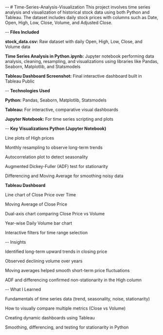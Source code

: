 -- # Time-Series-Analysis-Visualization
This project involves time series analysis and visualization of historical stock data using both Python and Tableau. The dataset includes daily stock prices with columns such as Date, Open, High, Low, Close, Volume, and Adjusted Close.


-- **Files Included**

**stock_data.csv:** Raw dataset with daily Open, High, Low, Close, and Volume data

**Time Series Analysis in Python.ipynb:** Jupyter notebook performing data analysis, cleaning, resampling, and visualizations using libraries like Pandas, Seaborn, Matplotlib, and Statsmodels

**Tableau Dashboard Screenshot:** Final interactive dashboard built in Tableau Public


-- **Technologies Used**

**Python:** Pandas, Seaborn, Matplotlib, Statsmodels

**Tableau:** For interactive, comparative visual dashboards

**Jupyter Notebook:** For time series scripting and plots


-- **Key Visualizations
Python (Jupyter Notebook)**

Line plots of High prices

Monthly resampling to observe long-term trends

Autocorrelation plot to detect seasonality

Augmented Dickey-Fuller (ADF) test for stationarity

Differencing and Moving Average for smoothing noisy data


**Tableau Dashboard**

Line chart of Close Price over Time

Moving Average of Close Price

Dual-axis chart comparing Close Price vs Volume

Year-wise Daily Volume bar chart

Interactive filters for time range selection


-- Insights

Identified long-term upward trends in closing price

Observed declining volume over years

Moving averages helped smooth short-term price fluctuations

ADF and differencing confirmed non-stationarity in the High column

-- What I Learned

Fundamentals of time series data (trend, seasonality, noise, stationarity)

How to visually compare multiple metrics (Close vs Volume)

Creating dynamic dashboards using Tableau

Smoothing, differencing, and testing for stationarity in Python



